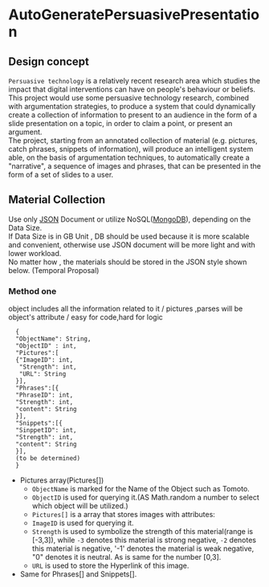 # AutoGeneratePersuasivePresentation

## Design concept
`Persuasive technology` is a relatively recent research area which studies the impact that digital interventions can have  on people's behaviour or beliefs.<br>
This project would use some persuasive technology research, combined with argumentation strategies, to produce a system that could dynamically create a collection of information to present to an audience in the form of a slide presentation on a topic, in order to claim a point, or present an argument. <br>
The project, starting from an annotated collection of  material (e.g. pictures, catch phrases, snippets of information), will produce an intelligent system able, on the basis of argumentation techniques, to automatically create a "narrative", a sequence of images and phrases, that can be  presented in the form of a set of slides to a user. 

## Material Collection 
Use only [JSON](http://www.json.org "JSON") Document or utilize NoSQL([MongoDB](https://www.mongodb.com "MongoDB")), depending on the Data Size. <br>
If Data Size is in GB Unit , DB should be used because it is more scalable and convenient, otherwise use JSON document will be more light and with lower workload. <br>
No matter how , the materials should be stored in the JSON style shown below. (Temporal Proposal)
    
### Method one 
object includes all the information related to it / pictures ,parses will be object's attribute / easy for code,hard for logic

```
  {
  "ObjectName": String,
  "ObjectID" : int,
  "Pictures":[
  {"ImageID": int,
   "Strength": int,
   "URL": String
  }],
  "Phrases":[{
  "PhraseID": int,
  "Strength": int,
  "content": String
  }],
  "Snippets":[{
  "SinppetID": int,
  "Strength": int,
  "content": String
  }],
  (to be determined)
  }  
  ```
* Pictures array(Pictures[])
    * `ObjectName` is marked for the Name of the Object such as Tomoto.
    * `ObjectID` is used for querying it.(AS Math.random a number to select which object will be utilized.) 
    * `Pictures[]` is a array that stores images with attributes:
    * `ImageID` is used for querying it.
    * `Strength` is used to symbolize the strength of this material(range is [-3,3]), while `-3` denotes this material is    strong negative, `-2` denotes this material is negative, '-1' denotes the material is weak negative, "0" denotes it is neutral. As is same for the number [0,3].
    * `URL` is used to store the Hyperlink of this image.
* Same for Phrases[] and Snippets[].
  

  
  
  
    






